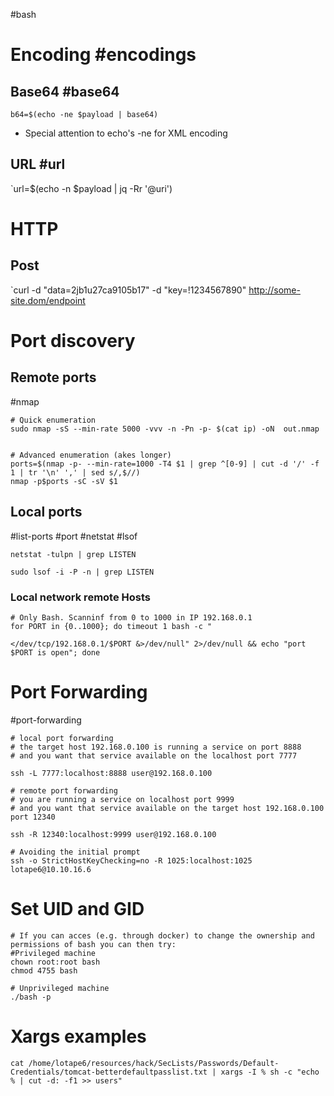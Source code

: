 #bash
# Encoding #encodings
## Base64 #base64

`b64=$(echo -ne $payload | base64)`

* Special attention to echo's -ne for XML encoding
## URL #url

`url=$(echo -n $payload | jq -Rr '@uri')

# HTTP 

## Post

`curl -d "data=2jb1u27ca9105b17" -d "key=!1234567890" http://some-site.dom/endpoint

# Port discovery
## Remote ports
#nmap 
```
# Quick enumeration
sudo nmap -sS --min-rate 5000 -vvv -n -Pn -p- $(cat ip) -oN  out.nmap


# Advanced enumeration (akes longer)
ports=$(nmap -p- --min-rate=1000 -T4 $1 | grep ^[0-9] | cut -d '/' -f 1 | tr '\n' ',' | sed s/,$//)
nmap -p$ports -sC -sV $1

```
## Local ports
#list-ports #port #netstat #lsof
```
netstat -tulpn | grep LISTEN

sudo lsof -i -P -n | grep LISTEN
```
### Local network remote Hosts
```
# Only Bash. Scanninf from 0 to 1000 in IP 192.168.0.1 
for PORT in {0..1000}; do timeout 1 bash -c "

</dev/tcp/192.168.0.1/$PORT &>/dev/null" 2>/dev/null && echo "port $PORT is open"; done
```
# Port Forwarding
#port-forwarding 
```
# local port forwarding
# the target host 192.168.0.100 is running a service on port 8888
# and you want that service available on the localhost port 7777

ssh -L 7777:localhost:8888 user@192.168.0.100

# remote port forwarding
# you are running a service on localhost port 9999 
# and you want that service available on the target host 192.168.0.100 port 12340

ssh -R 12340:localhost:9999 user@192.168.0.100

# Avoiding the initial prompt
ssh -o StrictHostKeyChecking=no -R 1025:localhost:1025 lotape6@10.10.16.6

```

# Set UID and GID
```
# If you can acces (e.g. through docker) to change the ownership and permissions of bash you can then try:
#Privileged machine
chown root:root bash
chmod 4755 bash

# Unprivileged machine
./bash -p
```

# Xargs examples
```
cat /home/lotape6/resources/hack/SecLists/Passwords/Default-Credentials/tomcat-betterdefaultpasslist.txt | xargs -I % sh -c "echo % | cut -d: -f1 >> users"

```